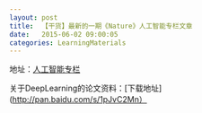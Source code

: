 ```yaml
---
layout: post
title:  【干货】最新的一期《Nature》人工智能专栏文章
date:   2015-06-02 09:00:05
categories: LearningMaterials
---
```


地址：[人工智能专栏](http://www.nature.com/nature/journal/v521/n7553/index.html#insight)

关于DeepLearning的论文资料：[下载地址](http://pan.baidu.com/s/1pJvC2Mn）
